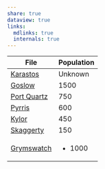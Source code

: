 ```yaml
---
share: true
dataview: true
links:
  mdlinks: true
  internals: true
---
```


| File                                                                        | Population             |
| --------------------------------------------------------------------------- | ---------------------- |
| [Karastos](./Karastos.md)          | Unknown                |
| [Goslow](./Goslow.md)                | 1500                   |
| [Port Quartz](Port%20Quartz.md) | 750                    |
| [Pyrris](./Pyrris.md)                | 600                    |
| [Kylor](Kylor.md)                   | 450                    |
| [Skaggerty](./Skaggerty.md)       | 150                    |
| [Grymswatch](./Grymswatch.md)    | <ul><li>1000</li></ul> |
